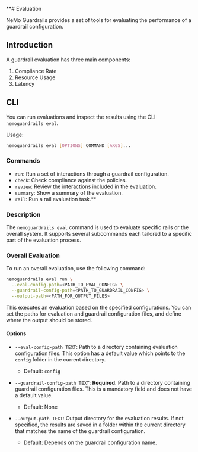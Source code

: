 **# Evaluation

NeMo Guardrails provides a set of tools for evaluating the performance of a guardrail configuration.

## Introduction

A guardrail evaluation has three main components:
1. Compliance Rate
2. Resource Usage
3. Latency

## CLI

You can run evaluations and inspect the results using the CLI `nemoguardrails eval`.

Usage:
```bash
nemoguardrails eval [OPTIONS] COMMAND [ARGS]...
```

### Commands

- `run`: Run a set of interactions through a guardrail configuration.
- `check`: Check compliance against the policies.
- `review`: Review the interactions included in the evaluation.
- `summary`: Show a summary of the evaluation.
- `rail`: Run a rail evaluation task.**

### Description

The `nemoguardrails eval` command is used to evaluate specific rails or the overall system. It supports several subcommands each tailored to a specific part of the evaluation process.

### Overall Evaluation

To run an overall evaluation, use the following command:

```bash
nemoguardrails eval run \
  --eval-config-path=<PATH_TO_EVAL_CONFIG> \
  --guardrail-config-path=<PATH_TO_GUARDRAIL_CONFIG> \
  --output-path=<PATH_FOR_OUTPUT_FILES>
```

This executes an evaluation based on the specified configurations. You can set the paths for evaluation and guardrail configuration files, and define where the output should be stored.

#### Options

- `--eval-config-path TEXT`: Path to a directory containing evaluation configuration files. This option has a default value which points to the `config` folder in the current directory.
  - Default: `config`

- `--guardrail-config-path TEXT`: **Required**. Path to a directory containing guardrail configuration files. This is a mandatory field and does not have a default value.
  - Default: None

- `--output-path TEXT`: Output directory for the evaluation results. If not specified, the results are saved in a folder within the current directory that matches the name of the guardrail configuration.
  - Default: Depends on the guardrail configuration name.
